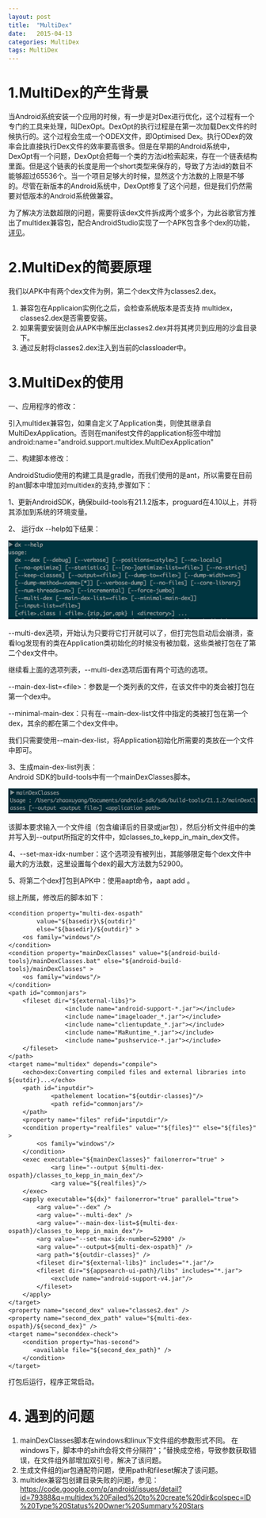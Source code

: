 ```yaml
---
layout: post
title:  "MultiDex"
date:   2015-04-13
categories: MultiDex
tags: MultiDex
---
```



# 1.MultiDex的产生背景 #
当Android系统安装一个应用的时候，有一步是对Dex进行优化，这个过程有一个专门的工具来处理，叫DexOpt。DexOpt的执行过程是在第一次加载Dex文件的时候执行的。这个过程会生成一个ODEX文件，即Optimised Dex。执行ODex的效率会比直接执行Dex文件的效率要高很多。但是在早期的Android系统中，DexOpt有一个问题，DexOpt会把每一个类的方法id检索起来，存在一个链表结构里面。但是这个链表的长度是用一个short类型来保存的，导致了方法id的数目不能够超过65536个。当一个项目足够大的时候，显然这个方法数的上限是不够的。尽管在新版本的Android系统中，DexOpt修复了这个问题，但是我们仍然需要对低版本的Android系统做兼容。

为了解决方法数超限的问题，需要将该dex文件拆成两个或多个，为此谷歌官方推出了multidex兼容包，配合AndroidStudio实现了一个APK包含多个dex的功能，[详见](https://developer.android.com/tools/building/multidex.html)。

# 2.MultiDex的简要原理 #
我们以APK中有两个dex文件为例，第二个dex文件为classes2.dex。

1. 兼容包在Applicaion实例化之后，会检查系统版本是否支持 multidex，classes2.dex是否需要安装。
2. 如果需要安装则会从APK中解压出classes2.dex并将其拷贝到应用的沙盒目录下。
3. 通过反射将classes2.dex注入到当前的classloader中。

# 3.MultiDex的使用 #
一、应用程序的修改：

引入multidex兼容包，如果自定义了Application类，则使其继承自MultiDexApplication。否则在manifest文件的application标签中增加android:name="android.support.multidex.MultiDexApplication"

二、构建脚本修改：

AndroidStudio使用的构建工具是gradle，而我们使用的是ant，所以需要在目前的ant脚本中增加对multidex的支持,步骤如下：

1、更新AndroidSDK，确保build-tools有21.1.2版本，proguard在4.10以上，并将其添加到系统的环境变量。

2、 运行dx --help如下结果：

![](/assets/posts/2015-04-08-multidex/dxhelp.png)

--multi-dex选项，开始认为只要将它打开就可以了，但打完包启动后会崩溃，查看log发现有的类在Application类初始化的时候没有被加载，这些类被打包在了第二个dex文件中。

继续看上面的选项列表，--multi-dex选项后面有两个可选的选项。

--main-dex-list=&lt;file&gt;：参数是一个类列表的文件，在该文件中的类会被打包在第一个dex中。

--minimal-main-dex：只有在--main-dex-list文件中指定的类被打包在第一个dex，其余的都在第二个dex文件中。

我们只需要使用--main-dex-list，将Application初始化所需要的类放在一个文件中即可。

3、生成main-dex-list列表：</br>Android SDK的build-tools中有一个mainDexClasses脚本。

![](/assets/posts/2015-04-08-multidex/maindexclasses.png)

该脚本要求输入一个文件组（包含编译后的目录或jar包），然后分析文件组中的类并写入到--output所指定的文件中，如classes_to_kepp_in_main_dex文件。

4、--set-max-idx-number：这个选项没有被列出，其能够限定每个dex文件中最大的方法数，这里设置每个dex的最大方法数为52900。

5、将第二个dex打包到APK中：使用aapt命令，aapt add 。

综上所属，修改后的脚本如下：

	<condition property="multi-dex-ospath"
            value="${basedir}\${outdir}"
            else="${basedir}/${outdir}" >
		<os family="windows"/>
	</condition>	
	<condition property="mainDexClasses" value="${android-build-tools}/mainDexClasses.bat" else="${android-build-tools}/mainDexClasses" >
		<os family="windows"/>
	</condition>	
	<path id="commonjars">
	    <fileset dir="${external-libs}">
				    <include name="android-support-*.jar"></include>
				    <include name="imageloader_*.jar"></include>
				    <include name="clientupdate_*.jar"></include>
				    <include name="MaRuntime_*.jar"></include>
				    <include name="pushservice-*.jar"></include>
		</fileset>
	</path>
	<target name="multidex" depends="compile">
		<echo>dex:Converting compiled files and external libraries into ${outdir}...</echo>
		<path id="inputdir">
	    		<pathelement location="${outdir-classes}"/>
	    		<path refid="commonjars"/>
		</path>
		<property name="files" refid="inputdir"/>
		<condition property="realfiles" value=""${files}"" else="${files}" >
			<os family="windows"/>
		</condition>
		<exec executable="${mainDexClasses}" failonerror="true" >
                <arg line="--output ${multi-dex-ospath}/classes_to_kepp_in_main_dex"/>
                <arg value="${realfiles}"/>
        </exec>
		<apply executable="${dx}" failonerror="true" parallel="true">
			<arg value="--dex" />
			<arg value="--multi-dex" />
            <arg value="--main-dex-list=${multi-dex-ospath}/classes_to_kepp_in_main_dex"/>
            <arg value="--set-max-idx-number=52900" />
			<arg value="--output=${multi-dex-ospath}" />
			<arg path="${outdir-classes}" />
			<fileset dir="${external-libs}" includes="*.jar"/>
			<fileset dir="${appsearch-ui-path}/libs" includes="*.jar">
			    <exclude name="android-support-v4.jar"/>
			</fileset>
		</apply>
	</target>	
	<property name="second_dex" value="classes2.dex" />
	<property name="second_dex_path" value="${multi-dex-ospath}/${second_dex}" />	
	<target name="seconddex-check">
	    <condition property="has-second">
           <available file="${second_dex_path}" />
        </condition>
	</target>


打包后运行，程序正常启动。


# 4. 遇到的问题 #
1. mainDexClasses脚本在windows和linux下文件组的参数形式不同。
在windows下，脚本中的shift会将文件分隔符“；”替换成空格，导致参数获取错误，在文件组外部增加双引号，解决了该问题。
2. 生成文件组的jar包通配符问题，使用path和fileset解决了该问题。
3. multidex兼容包创建目录失败的问题，参见：https://code.google.com/p/android/issues/detail?id=79388&q=multidex%20Failed%20to%20create%20dir&colspec=ID%20Type%20Status%20Owner%20Summary%20Stars


